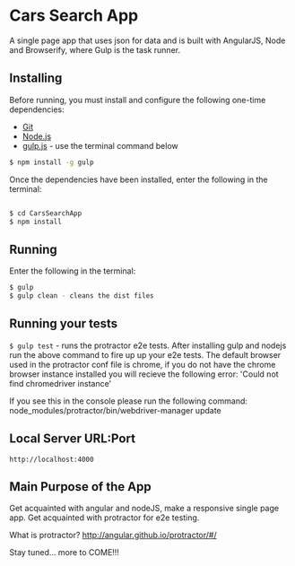 # Cars Search App
A single page app that uses json for data and is built with AngularJS, Node and Browserify, where Gulp is the task runner.


## Installing
Before running, you must install and configure the following one-time dependencies:

* [Git](http://git-scm.com/)
* [Node.js](http://nodejs.org/)
* [gulp.js](http://gulpjs.com/) - use the terminal command below
```bash
$ npm install -g gulp
```

Once the dependencies have been installed, enter the following in the terminal:
```bash

$ cd CarsSearchApp
$ npm install
```
## Running
Enter the following in the terminal:
```bash
$ gulp
$ gulp clean - cleans the dist files
```
## Running your tests
```$ gulp test``` - runs the protractor e2e tests.
After installing gulp and nodejs run the above command to fire up up your e2e tests.
The default browser used in the protractor conf file is chrome, if you do not have the chrome browser instance installed you will recieve the following error:
'Could not find chromedriver instance'

If you see this in the console please run the following command:
node_modules/protractor/bin/webdriver-manager update

## Local Server URL:Port
```
http://localhost:4000
```
## Main Purpose of the App
Get acquainted with angular and nodeJS, make a responsive single page app. 
Get acquainted with protractor for e2e testing.

What is protractor?
http://angular.github.io/protractor/#/

Stay tuned... more to COME!!!
